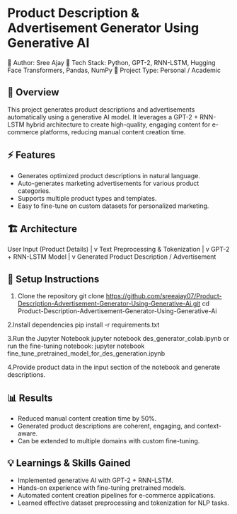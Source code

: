 # Product Description & Advertisement Generator Using Generative AI

🔹 Author: Sree Ajay
🔹 Tech Stack: Python, GPT-2, RNN-LSTM, Hugging Face Transformers, Pandas, NumPy
🔹 Project Type: Personal / Academic

## 📝 Overview
This project generates product descriptions and advertisements automatically using a generative AI model. It leverages a GPT-2 + RNN-LSTM hybrid architecture to create high-quality, engaging content for e-commerce platforms, reducing manual content creation time.

## ⚡ Features
- Generates optimized product descriptions in natural language.
- Auto-generates marketing advertisements for various product categories.
- Supports multiple product types and templates.
- Easy to fine-tune on custom datasets for personalized marketing.

## 🏗️ Architecture
User Input (Product Details)
         |
         v
Text Preprocessing & Tokenization
         |
         v
GPT-2 + RNN-LSTM Model
         |
         v
Generated Product Description / Advertisement

## 🚀 Setup Instructions
1. Clone the repository
git clone https://github.com/sreeajay07/Product-Description-Advertisement-Generator-Using-Generative-Ai.git
cd Product-Description-Advertisement-Generator-Using-Generative-Ai

2.Install dependencies
pip install -r requirements.txt

3.Run the Jupyter Notebook
jupyter notebook des_generator_colab.ipynb
or run the fine-tuning notebook:
jupyter notebook fine_tune_pretrained_model_for_des_generation.ipynb

4.Provide product data in the input section of the notebook and generate descriptions.

## 📊 Results
- Reduced manual content creation time by 50%.
- Generated product descriptions are coherent, engaging, and context-aware.
- Can be extended to multiple domains with custom fine-tuning.
  
## 💡 Learnings & Skills Gained
- Implemented generative AI with GPT-2 + RNN-LSTM.
- Hands-on experience with fine-tuning pretrained models.
- Automated content creation pipelines for e-commerce applications.
- Learned effective dataset preprocessing and tokenization for NLP tasks.
